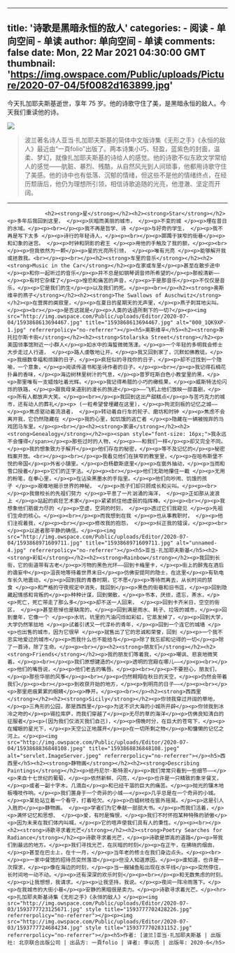 
---
title: '诗歌是黑暗永恒的敌人'
categories: 
    - 阅读
    - 单向空间 - 单读
author: 单向空间 - 单读
comments: false
date: Mon, 22 Mar 2021 04:30:00 GMT
thumbnail: 'https://img.owspace.com/Public/uploads/Picture/2020-07-04/5f0082d163899.jpg'
---

<div>   
<p>今天扎加耶夫斯基逝世，享年 75 岁。他的诗歌守住了美，是黑暗永恒的敌人。今天我们重读他的诗。</p><p><img src="https://img.owspace.com/Public/uploads/Picture/2020-07-04/5f0082d163899.jpg" referrerpolicy="no-referrer"></p><blockquote>波兰著名诗人亚当·扎加耶夫斯基的简体中文版诗集《无形之手》《永恒的敌人》最近由“一頁folio”出版了。两本诗集小巧、轻盈，蓝紫色的封面，温柔、梦幻，就像扎加耶夫斯基的诗给人的感觉。他的诗歌不似东欧文学常给人的感觉——肮脏、暴烈、残酷，从自然风光到人间琐事，他都用诗歌守住了美感。他的诗中也有低落、沉郁的情绪，但这些不是他的情绪终点，在经历颓唐后，他仍为理想所引领，相信诗歌追随的光亮，他澄澈、坚定而开阔。</blockquote><hr>
                
                <h2><strong>星</strong></h2><h2><strong>Star</strong></h2><p>多年后我回到这里， </p><p>灰暗而美丽的城市， </p><p>不变的城 </p><p>埋在昔日的水域。</p><p><br></p><p>我不再是哲学、诗 </p><p>与好奇的学生， </p><p>我不再是写下太多 </p><p>诗行的年轻诗人，</p><p><br></p><p>踯躅于狭窄的街巷</p><p>和幻象的迷宫。 </p><p>时钟和阴影的君王 </p><p>用他的手触及了我的额，</p><p><br></p><p>但我依然为一颗</p><p>星的光亮所引领， </p><p>唯有光亮 </p><p>能够解开我或拯救我。<br></p><p><br></p><h2><strong>车里的音乐</strong></h2><h2><strong>Music in the Car</strong></h2><p>在家或车里</p><p>甚至在散步途中</p><p>和你一起听过的音乐</p><p>并不总是如钢琴调音师所希望的</p><p>那般清新——</p><p>有时它杂糅了</p><p>惶恐和痛苦的声音，</p><p>于是那音乐</p><p>不仅仅是音乐，</p><p>它是我们的生</p><p>以及我们的死。</p><p><br></p><h2><strong>奥斯维辛的燕子</strong></h2><h2><strong>The Swallows of Auschwitz</strong></h2><p>在营房的阒寂里，</p><p>在夏日的星期天的无声里，</p><p>燕子刺耳地尖叫。</p><p><br></p><p>是否这就是</p><p>人类的话语所剩下的一切?</p><p><img src="http://img.owspace.com/Public/uploads/Editor/2020-07-04/1593868613694467.jpg" title="1593868613694467.jpg" alt="000_1QK9XP-1.jpg" referrerpolicy="no-referrer"></p><h5>奥斯维辛</h5><h2><strong>斯托拉尔斯卡街</strong></h2><h2><strong>Stolarska Street</strong></h2><p>美国领事馆附近一小群人</p><p>如水中的海蜇微微荡漾。</p><p>一个年轻的多明我会修士大步走过人行道， </p><p>路人虔敬地让开。</p><p>我又回到家了，沉默如佛教徒。</p><p>我细数幸福和烦躁的日子，</p><p>疯狂似的寻找你的日子，</p><p>却不过找到一个隐喻，一个意象，</p><p>阅读传道书和圣诗作者的日子。</p><p><br></p><p>我记得石楠花扑鼻的香味，</p><p>海边树林里树汁的气息，</p><p>普罗旺斯白色小教堂里的黑，</p><p>那里唯有一支蜡烛吐着光辉。</p><p>我记得希腊的小巧的橄榄果，</p><p>威斯特法伦闪烁的铁路，</p><p>跟我母亲道别的漫长的旅途</p><p>——飞机上他们放映一部喜剧，</p><p>所有人都放声大笑。</p><p><br></p><p>我回到这出产甜糕点</p><p>与苦巧克力的城市，还有动人的葬礼</p><p> (一粒希望曾埋藏在这里)，</p><p>拘泥刻板的记忆之城——</p><p>焦虑驱动着流浪者， </p><p>转动着自行车的轮子、磨坊和时钟 </p><p>焦虑不会离开我，它仍然隐藏在 </p><p>我的心里，如饥饿的逃亡者 </p><p>隐藏在一辆被抛弃的马戏团马车里。</p><p><br></p><h2><strong>家谱</strong></h2><h2><strong>Genealogy</strong></h2><p><span style="font-size: 16px;">我永远不会懂得</span></p><p>那些过时的人物，</p><p>——和我们一样</p><p>却又完全不同。</p><p>我的想象致力于解开</p><p>他们存在的秘密，</p><p>等不及记忆的</p><p>秘密档案开放。<br></p><p><br></p><p>我看见他们在狭窄的教室里，</p><p>在哈布斯堡不悦的帝国</p><p>外省小镇里。</p><p>白杨歇斯底里</p><p>在窗外抽动，</p><p>当雨和雪口授着</p><p>它们的正字法。</p><p><br></p><p>他们无助地攥住一截 </p><p>无用的粉笔，在拳心里，</p><p>在沾染黑墨水的手指里。</p><p>他们向吵闹、饥饿的孩子 </p><p>艰难地揭示世界的神秘， </p><p>孩子们却只顾成长和尖叫。</p><p><br></p><p>我做校长的先祖们努力 </p><p>平息了一片汹涌的海洋， </p><p>正如那从波浪上 </p><p>站起的疯狂艺术家</p><p>紧紧抓住他虚弱的指挥棒。</p><p><br></p><p>我想象他们筋疲力尽的 </p><p>空虚，空洞的时刻， </p><p>透过它们我窥见 </p><p>先祖们生命的核心。</p><p><br></p><p>而我想到在我 </p><p>也从事教职时， </p><p>他们注视着我，</p><p><br></p><p>修改我的抱怨， </p><p>纠正我的错误，</p><p><br></p><p>以逝者那平静的确信。</p><p><img src="http://img.owspace.com/Public/uploads/Editor/2020-07-04/1593868971609711.jpg" title="1593868971609711.jpg" alt="unnamed-4.jpg" referrerpolicy="no-referrer"></p><h5>亚当·扎加耶夫斯基</h5><h2><strong>彩虹</strong></h2><h2><strong>Rainbow</strong></h2><p>我回到长街，它的街道带有古老</p><p>污物的黑色光环——回到卡梅里卡，</p><p>街上的醉鬼在酒后的谵妄中</p><p>沮丧地等待着世界末日</p><p>仿佛安提阿的隐士，在这里</p><p>有轨电车长久地震动，</p><p>回到我的青春时期，它不愿</p><p>等待而离去，从长时间的禁食 </p><p>和严格的守夜规定中消失，我回到</p><p>黑色的街巷和旧书店，</p><p>回到隐藏起情感和背叛的</p><p>种种计谋，回到懒散，</p><p>书本，厌烦，遗忘，茶水，</p><p>死亡，死亡带走了那么多</p><p>却不送一人回来， </p><p>回到卡齐米日，空空的街区， </p><p>甚至悲悼也是缺席的，</p><p>回到满是雨水、耗子、垃圾的城市，</p><p>回到童年，它像一个 </p><p>水坑，坑里的汽油闪烁如彩虹，它蒸发掉了，</p><p>回到大学，大学仍然笨拙地 </p><p>试着引诱又一代淳朴的青年，</p><p>回到一个连它的城墙 </p><p>也出售的城市，因为它很早 </p><p>就售出了它的忠诚和荣誉，回到 </p><p>一个我不忠实地爱过的城市</p><p>而我什么也不能给与</p><p>除了我忘却和记得的一切</p><p>除了一首诗，除了生命。</p><p><br></p><h2><strong>朋友们</strong></h2><h2><strong>Friends</strong></h2><p>我的朋友们等着我，</p><p>嘲讽、悲哀地微笑着。</p><p><br></p><p>我们原想建造的</p><p>透明的宫殿在哪儿——</p><p><br></p><p>他们的嘴唇说，</p><p>他们老去的嘴唇。</p><p><br></p><p>不要担心，朋友们，</p><p>那些华丽的风筝</p><p><br></p><p>仍然翱翔在秋日的天空，</p><p>仍然会带着我们</p><p><br></p><p>到收获开始的地方，</p><p>到明亮的日子——</p><p><br></p><p>那里疤痕累累的眼睛</p><p>睁开。</p><p><br></p><h2><strong>西西里</strong></h2><h2><strong>Sicily</strong></h2><p>你领我穿过开阔的草地，</p><p>三角形的公园，那是西西里</p><p>为这不识大海的小城所开辟</p><p>你领我到冰冷之吻的</p><p>锡拉库萨，而我们穿越了</p><p>无尽的草的海洋</p><p>仿佛良知清白的征服者</p><p>(因为我们仅消灭我们自己)，</p><p>傍晚时分，在巨大的苍穹下，</p><p>在耀眼的星光下，</p><p>天空公正地展开</p><p>在一切所剩之物</p><p>和慵懒的记忆之河上。</p><p><img src="http://img.owspace.com/Public/uploads/Editor/2020-07-04/1593868836848108.jpeg" title="1593868836848108.jpeg" alt="servlet.ImageServer.jpeg" referrerpolicy="no-referrer"></p><h5>西西里</h5><h2><strong>静物画</strong></h2><h2><strong>Describing Paintings</strong></h2><p>给丹尼尔·斯特恩</p><p>我们常常只看到一些细节——</p><p>来自十七世纪的葡萄，</p><p>依然新鲜、闪亮，</p><p>也许是一只精致的象牙餐叉，</p><p>或者一副十字木，几滴血</p><p>和已经干涸的巨大的痛苦。</p><p>抛光的镶木地板嘎吱作响。</p><p>我们置身于一个奇异的小城——</p><p>几乎总是在一个奇异的小城。</p><p>某处站立着一个看守，打着哈欠。</p><p>白蜡树枝在窗外摇晃。</p><p>这是引人入胜的</p><p>静物画。 </p><p>学者们为它奉献一部部大书。</p><p>而我们活着，</p><p>满怀记忆和思想、 </p><p>爱，有时是悔恨，</p><p>我们不时怀抱某种特殊的骄傲</p><p>因为未来在我们体内叫喊，</p><p>它的喧声使我们具有人的秉性。</p><p><br></p><h2><strong>诗歌寻求着光芒</strong></h2><h2><strong>Poetry Searches for Radiance</strong></h2><p>诗歌寻求着光芒，</p><p>诗歌是崇高的道路</p><p>带我们到最远的地方。</p><p>我们寻找光芒，在灰暗的时刻</p><p>在正午，在拂晓的烟囱，</p><p>甚至在巴士上，在十一月，</p><p>当年老的修士在我们身边点头。</p><p><br></p><p>一家中餐馆的招待员突然落泪</p><p>但没人知道原因。</p><p>谁知道，也许是一次探求，</p><p>像在海边的时刻，</p><p>当一艘捕鱼船出现在水平线</p><p>突然停住，长时间地一动不动。</p><p>还有深深的欢乐时刻</p><p><br></p><p>和无数焦虑的时刻。</p><p>让我想想，我请求。</p><p>让我坚持，我说。</p><p>夜间一阵冷雨落下。</p><p>在我城市的大街小巷</p><p>安静的黑暗很是卖力。</p><p>诗歌寻求着光芒。</p><hr><p>扎加耶夫斯基诗集《无形之手》《永恒的敌人》</p><p><img src="http://img.owspace.com/Public/uploads/Editor/2020-07-03/1593777723125671.jpg" style title="1593777702428226.jpg" referrerpolicy="no-referrer"></p><p><img src="http://img.owspace.com/Public/uploads/Editor/2020-07-03/1593777724684234.jpg" style title="1593777702831152.jpg" referrerpolicy="no-referrer"></p><h5>作者: [波兰]亚当·扎加耶夫斯基 | 出版社: 北京联合出版公司 | 出品方: 一頁folio | 译者: 李以亮 | 出版年: 2020-6</h5>                
              
</div>
            